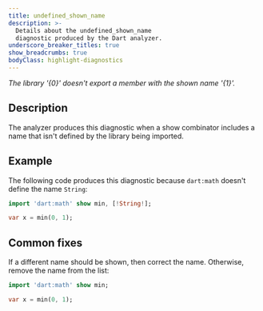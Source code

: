 ```yaml
---
title: undefined_shown_name
description: >-
  Details about the undefined_shown_name
  diagnostic produced by the Dart analyzer.
underscore_breaker_titles: true
show_breadcrumbs: true
bodyClass: highlight-diagnostics
---
```


_The library '{0}' doesn't export a member with the shown name '{1}'._

## Description

The analyzer produces this diagnostic when a show combinator includes a
name that isn't defined by the library being imported.

## Example

The following code produces this diagnostic because `dart:math` doesn't
define the name `String`:

```dart
import 'dart:math' show min, [!String!];

var x = min(0, 1);
```

## Common fixes

If a different name should be shown, then correct the name. Otherwise,
remove the name from the list:

```dart
import 'dart:math' show min;

var x = min(0, 1);
```
